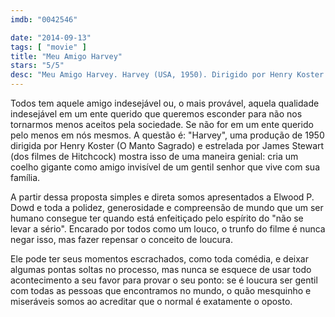 ```yaml
---
imdb: "0042546"

date: "2014-09-13"
tags: [ "movie" ]
title: "Meu Amigo Harvey"
stars: "5/5"
desc: "Meu Amigo Harvey. Harvey (USA, 1950). Dirigido por Henry Koster. Escrito por Mary Chase, Mary Chase, Oscar Brodney, Myles Connolly. Com James Stewart, Josephine Hull, Peggy Dow, Charles Drake, Cecil Kellaway, Victoria Horne, Jesse White, William H. Lynn, Wallace Ford."
---
```

Todos tem aquele amigo indesejável ou, o mais provável, aquela qualidade indesejável em um ente querido que queremos esconder para não nos tornarmos menos aceitos pela sociedade. Se não for em um ente querido pelo menos em nós mesmos. A questão é: "Harvey", uma produção de 1950 dirigida por Henry Koster (O Manto Sagrado) e estrelada por James Stewart (dos filmes de Hitchcock) mostra isso de uma maneira genial: cria um coelho gigante como amigo invisível de um gentil senhor que vive com sua família.

A partir dessa proposta simples e direta somos apresentados a Elwood P. Dowd e toda a polidez, generosidade e compreensão de mundo que um ser humano consegue ter quando está enfeitiçado pelo espírito do "não se levar a sério". Encarado por todos como um louco, o trunfo do filme é nunca negar isso, mas fazer repensar o conceito de loucura.

Ele pode ter seus momentos escrachados, como toda comédia, e deixar algumas pontas soltas no processo, mas nunca se esquece de usar todo acontecimento a seu favor para provar o seu ponto: se é loucura ser gentil com todas as pessoas que encontramos no mundo, o quão mesquinho e miseráveis somos ao acreditar que o normal é exatamente o oposto.
